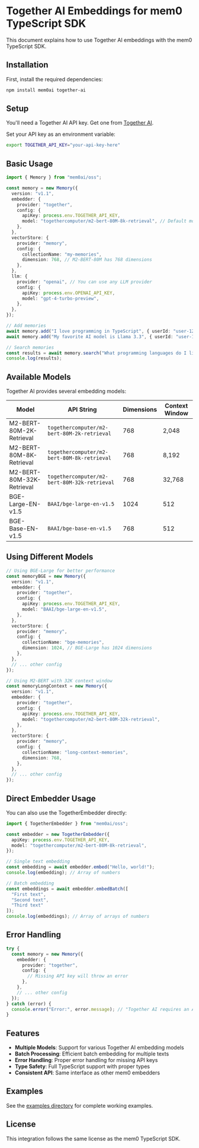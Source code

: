 # Together AI Embeddings for mem0 TypeScript SDK

This document explains how to use Together AI embeddings with the mem0 TypeScript SDK.

## Installation

First, install the required dependencies:

```bash
npm install mem0ai together-ai
```

## Setup

You'll need a Together AI API key. Get one from [Together AI](https://api.together.xyz/).

Set your API key as an environment variable:

```bash
export TOGETHER_API_KEY="your-api-key-here"
```

## Basic Usage

```typescript
import { Memory } from "mem0ai/oss";

const memory = new Memory({
  version: "v1.1",
  embedder: {
    provider: "together",
    config: {
      apiKey: process.env.TOGETHER_API_KEY,
      model: "togethercomputer/m2-bert-80M-8k-retrieval", // Default model
    },
  },
  vectorStore: {
    provider: "memory",
    config: {
      collectionName: "my-memories",
      dimension: 768, // M2-BERT-80M has 768 dimensions
    },
  },
  llm: {
    provider: "openai", // You can use any LLM provider
    config: {
      apiKey: process.env.OPENAI_API_KEY,
      model: "gpt-4-turbo-preview",
    },
  },
});

// Add memories
await memory.add("I love programming in TypeScript", { userId: "user-123" });
await memory.add("My favorite AI model is Llama 3.3", { userId: "user-123" });

// Search memories
const results = await memory.search("What programming languages do I like?", { userId: "user-123" });
console.log(results);
```

## Available Models

Together AI provides several embedding models:

| Model | API String | Dimensions | Context Window |
|-------|------------|------------|----------------|
| M2-BERT-80M-2K-Retrieval | `togethercomputer/m2-bert-80M-2k-retrieval` | 768 | 2,048 |
| M2-BERT-80M-8K-Retrieval | `togethercomputer/m2-bert-80M-8k-retrieval` | 768 | 8,192 |
| M2-BERT-80M-32K-Retrieval | `togethercomputer/m2-bert-80M-32k-retrieval` | 768 | 32,768 |
| BGE-Large-EN-v1.5 | `BAAI/bge-large-en-v1.5` | 1024 | 512 |
| BGE-Base-EN-v1.5 | `BAAI/bge-base-en-v1.5` | 768 | 512 |

## Using Different Models

```typescript
// Using BGE-Large for better performance
const memoryBGE = new Memory({
  version: "v1.1",
  embedder: {
    provider: "together",
    config: {
      apiKey: process.env.TOGETHER_API_KEY,
      model: "BAAI/bge-large-en-v1.5",
    },
  },
  vectorStore: {
    provider: "memory",
    config: {
      collectionName: "bge-memories",
      dimension: 1024, // BGE-Large has 1024 dimensions
    },
  },
  // ... other config
});

// Using M2-BERT with 32K context window
const memoryLongContext = new Memory({
  version: "v1.1",
  embedder: {
    provider: "together",
    config: {
      apiKey: process.env.TOGETHER_API_KEY,
      model: "togethercomputer/m2-bert-80M-32k-retrieval",
    },
  },
  vectorStore: {
    provider: "memory",
    config: {
      collectionName: "long-context-memories",
      dimension: 768,
    },
  },
  // ... other config
});
```

## Direct Embedder Usage

You can also use the TogetherEmbedder directly:

```typescript
import { TogetherEmbedder } from "mem0ai/oss";

const embedder = new TogetherEmbedder({
  apiKey: process.env.TOGETHER_API_KEY,
  model: "togethercomputer/m2-bert-80M-8k-retrieval",
});

// Single text embedding
const embedding = await embedder.embed("Hello, world!");
console.log(embedding); // Array of numbers

// Batch embedding
const embeddings = await embedder.embedBatch([
  "First text",
  "Second text",
  "Third text"
]);
console.log(embeddings); // Array of arrays of numbers
```

## Error Handling

```typescript
try {
  const memory = new Memory({
    embedder: {
      provider: "together",
      config: {
        // Missing API key will throw an error
      },
    },
    // ... other config
  });
} catch (error) {
  console.error("Error:", error.message); // "Together AI requires an API key"
}
```

## Features

- **Multiple Models**: Support for various Together AI embedding models
- **Batch Processing**: Efficient batch embedding for multiple texts
- **Error Handling**: Proper error handling for missing API keys
- **Type Safety**: Full TypeScript support with proper types
- **Consistent API**: Same interface as other mem0 embedders

## Examples

See the [examples directory](./src/oss/examples/embeddings/together-example.ts) for complete working examples.

## License

This integration follows the same license as the mem0 TypeScript SDK. 
